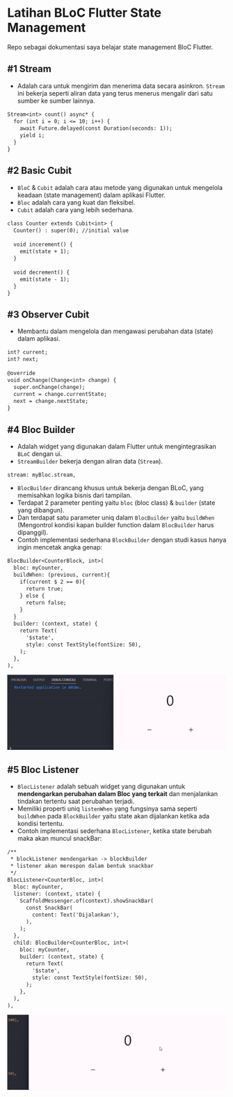 # Latihan BLoC Flutter State Management

Repo sebagai dokumentasi saya belajar state management BloC Flutter.

## #1 Stream

- Adalah cara untuk mengirim dan menerima data secara asinkron. `Stream` ini bekerja seperti aliran data yang terus menerus mengalir dari satu sumber ke sumber lainnya.

```
Stream<int> count() async* {
  for (int i = 0; i <= 10; i++) {
    await Future.delayed(const Duration(seconds: 1));
    yield i;
  }
}
```

## #2 Basic Cubit

- `BloC` & `Cubit` adalah cara atau metode yang digunakan untuk mengelola keadaan (state management) dalam aplikasi Flutter.
- `Bloc` adalah cara yang kuat dan fleksibel.
- `Cubit` adalah cara yang lebih sederhana.

```
class Counter extends Cubit<int> {
  Counter() : super(0); //initial value

  void incerement() {
    emit(state + 1);
  }

  void decrement() {
    emit(state - 1);
  }
}
```

## #3 Observer Cubit

- Membantu dalam mengelola dan mengawasi perubahan data (state) dalam aplikasi.

```
int? current;
int? next;

@override
void onChange(Change<int> change) {
  super.onChange(change);
  current = change.currentState;
  next = change.nextState;
}
```

## #4 Bloc Builder

- Adalah widget yang digunakan dalam Flutter untuk mengintegrasikan `BLoC` dengan ui.
- `StreamBuilder` bekerja dengan aliran data (`Stream`).

```
stream: myBloc.stream,
```

- `BlocBuilder` dirancang khusus untuk bekerja dengan BLoC, yang memisahkan logika bisnis dari tampilan.
- Terdapat 2 parameter penting yaitu `bloc` (bloc class) & `builder` (state yang dibangun).
- Dan terdapat satu parameter uniq dalam `BlocBuilder` yaitu `buildWhen` (Mengontrol kondisi kapan builder function dalam `BlocBuilder` harus dipanggil).
- Contoh implementasi sederhana `BlockBuilder` dengan studi kasus hanya ingin mencetak angka genap:

```
BlocBuilder<CounterBlock, int>(
  bloc: myCounter,
  buildWhen: (previous, current){
    if(current $ 2 == 0){
      return true;
    } else {
      return false;
    }
  }
  builder: (context, state) {
    return Text(
      '$state',
      style: const TextStyle(fontSize: 50),
    );
  },
),
```

![bloc builder pic](pic/bloc_builder.gif)

## #5 Bloc Listener

- `BlocListener` adalah sebuah widget yang digunakan untuk **mendengarkan perubahan dalam Bloc yang terkait** dan menjalankan tindakan tertentu saat perubahan terjadi.
- Memiliki properti uniq `listenWhen` yang fungsinya sama seperti `buildWhen` pada `BlockBuilder` yaitu state akan dijalankan ketika ada kondisi tertentu.
- Contoh implementasi sederhana `BlocListener`, ketika state berubah maka akan muncul snackBar:

```
/**
 * blockListener mendengarkan -> blockBuilder
 * listener akan merespon dalam bentuk snackbar
 */
BlocListener<CounterBloc, int>(
  bloc: myCounter,
  listener: (context, state) {
    ScaffoldMessenger.of(context).showSnackBar(
      const SnackBar(
        content: Text('Dijalankan'),
      ),
    );
  },
  child: BlocBuilder<CounterBloc, int>(
    bloc: myCounter,
    builder: (context, state) {
      return Text(
        '$state',
        style: const TextStyle(fontSize: 50),
      );
    },
  ),
),
```

![bloc listener pic](pic/bloc_listener.gif)
